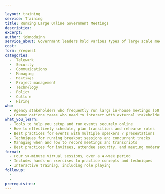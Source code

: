 ```yaml
---

layout: training
service: Training
title: Running Large Online Government Meetings
description: 
excerpt: 
author: johnoduinn
service_about: Government leaders hold various types of large scale meetings -- from team communications and milestones to open “town-hall” style meetings with stakeholders or the public. Learn how to run these meetings online instead of in person, with consideration for security, technology, and logistics.
cost: 
form: /request
categories:
  -  Telework
  -  Security
  -  Communications
  -  Managing
  -  Meetings
  -  Project management
  -  Technology
  -  Policy
  -  Culture
  -  Hiring
who:
  - Agency stakeholders who frequently run large in-house meetings (50 - 300+ people)
  - Communications teams who need to interact with external stakeholders and general public
what_you_learn:
  - Tools to help you setup and run events securely online
  - How to effectively schedule, plan transitions and rehearse roles
  - Best practices for events with multiple speakers / presentations
  - Techniques for running breakout sessions and concurrent tracks
  - Managing when and how to record meetings and transcripts
  - Best practices for invitees, attendee security, and meeting moderation
format:
  - Four 90-minute virtual sessions, over a 4-week period
  - Includes hands-on exercises to practice concepts and techniques
  - Interactive training, including role playing
followup:
  - 
  - 
prerequisites: 
---
```

